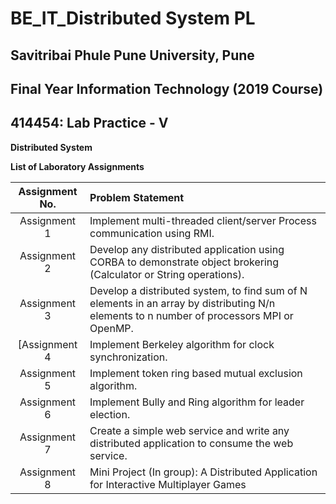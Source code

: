 # BE_IT_Distributed System PL
## Savitribai Phule Pune University, Pune
## Final Year Information Technology (2019 Course)
## 414454: Lab Practice - V
**Distributed System**

**List of Laboratory Assignments**


| Assignment No. | Problem Statement  |
| :--------------:  | :-------------- |
|Assignment 1 | Implement multi-threaded client/server Process communication using RMI.
|Assignment 2 | Develop any distributed application using CORBA to demonstrate object brokering (Calculator or String operations).
|Assignment 3 | Develop a distributed system, to find sum of N elements in an array by distributing N/n elements to n number of processors MPI or OpenMP. 
|[Assignment 4 | Implement Berkeley algorithm for clock synchronization.
|Assignment 5 | Implement token ring based mutual exclusion algorithm.
|Assignment 6 | Implement Bully and Ring algorithm for leader election.
|Assignment 7 | Create a simple web service and write any distributed application to consume the web service.
|Assignment 8 | Mini Project (In group): A Distributed Application for Interactive Multiplayer Games



